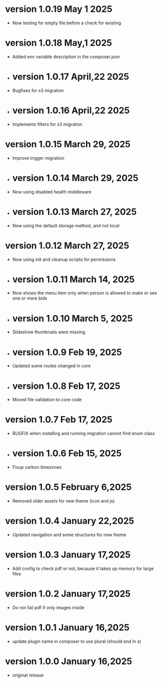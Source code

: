 # version 1.0.19  May 1 2025
* Now testing for empty file before a check for existing

# version 1.0.18  May,1 2025
* Added env variable description in the composer.json

* # version 1.0.17  April,22 2025
* Bugfixes for s3 migration

* # version 1.0.16  April,22 2025
* Implements filters for s3 migration

# version 1.0.15  March 29, 2025
* Improve trigger migration

* # version 1.0.14  March 29, 2025
* Now using disabled health middleware

* # version 1.0.13  March 27, 2025
* Now using the default storage method, and not local

# version 1.0.12  March 27, 2025
* Now using init and cleanup scripts for permissions

* # version 1.0.11  March 14, 2025
* Now shows the menu item only when person is allowed to make or see one or more bids

* # version 1.0.10  March 5, 2025
* Slideshow thumbnails were missing

* # version 1.0.9  Feb 19, 2025
* Updated some routes changed in core

* # version 1.0.8  Feb 17, 2025
* Moved file validation to core code

# version 1.0.7  Feb 17, 2025
* BUGFIX when installing and running migration cannot find enum class

* # version 1.0.6  Feb 15, 2025
* Fixup carbon timezones

# version 1.0.5  February 6,2025
* Removed older assets for new theme (icon and js)

# version 1.0.4  January 22,2025
* Updated navigation and some structures for new theme

# version 1.0.3  January 17,2025
* Add config to check pdf or not, because it takes up memory for large files

# version 1.0.2  January 17,2025
* Do not fail pdf if only images inside

# version 1.0.1  January 16,2025
* update plugin name in composer to use plural (should end in s)

# version 1.0.0  January 16,2025
* original release
